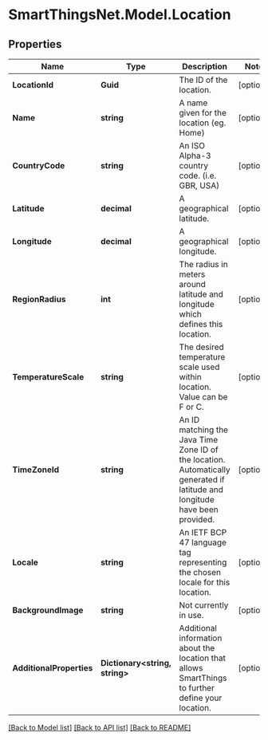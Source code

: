 # SmartThingsNet.Model.Location
## Properties

Name | Type | Description | Notes
------------ | ------------- | ------------- | -------------
**LocationId** | **Guid** | The ID of the location. | [optional] 
**Name** | **string** | A name given for the location (eg. Home) | [optional] 
**CountryCode** | **string** | An ISO Alpha-3 country code.  (i.e. GBR, USA) | [optional] 
**Latitude** | **decimal** | A geographical latitude. | [optional] 
**Longitude** | **decimal** | A geographical longitude. | [optional] 
**RegionRadius** | **int** | The radius in meters around latitude and longitude which defines this location. | [optional] 
**TemperatureScale** | **string** | The desired temperature scale used within location. Value can be F or C. | [optional] 
**TimeZoneId** | **string** | An ID matching the Java Time Zone ID of the location. Automatically generated if latitude and longitude have been provided.  | [optional] 
**Locale** | **string** | An IETF BCP 47 language tag representing the chosen locale for this location. | [optional] 
**BackgroundImage** | **string** | Not currently in use. | [optional] 
**AdditionalProperties** | **Dictionary&lt;string, string&gt;** | Additional information about the location that allows SmartThings to further define your location. | [optional] 

[[Back to Model list]](../README.md#documentation-for-models) [[Back to API list]](../README.md#documentation-for-api-endpoints) [[Back to README]](../README.md)

